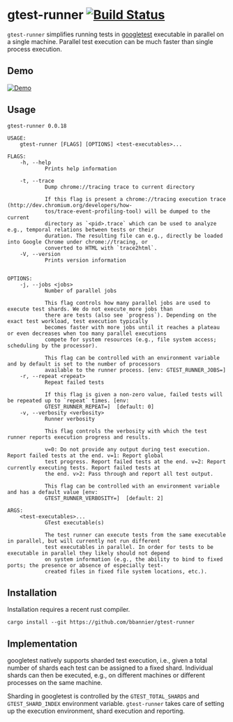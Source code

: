 gtest-runner [![Build Status](https://travis-ci.org/bbannier/gtest-runner.svg?branch=master)](https://travis-ci.org/bbannier/gtest-runner)
============

`gtest-runner` simplifies running tests in
[googletest](https://github.com/googletest) executable in parallel on a single
machine. Parallel test execution can be much faster than single process
execution.


Demo
----

[![Demo](https://asciinema.org/a/9hAXBKslEDXl55K3C3Yx22VNh.png)](https://asciinema.org/a/9hAXBKslEDXl55K3C3Yx22VNh)


Usage
-----


```
gtest-runner 0.0.18

USAGE:
    gtest-runner [FLAGS] [OPTIONS] <test-executables>...

FLAGS:
    -h, --help
            Prints help information

    -t, --trace
            Dump chrome://tracing trace to current directory

            If this flag is present a chrome://tracing execution trace (http://dev.chromium.org/developers/how-
            tos/trace-event-profiling-tool) will be dumped to the current
            directory as `<pid>.trace` which can be used to analyze e.g., temporal relations between tests or their
            duration. The resulting file can e.g., directly be loaded into Google Chrome under chrome://tracing, or
            converted to HTML with `trace2html`.
    -V, --version
            Prints version information


OPTIONS:
    -j, --jobs <jobs>
            Number of parallel jobs

            This flag controls how many parallel jobs are used to execute test shards. We do not execute more jobs than
            there are tests (also see `progress`). Depending on the exact test workload, test execution typically
            becomes faster with more jobs until it reaches a plateau or even decreases when too many parallel executions
            compete for system resources (e.g., file system access; scheduling by the processor).

            This flag can be controlled with an environment variable and by default is set to the number of processors
            available to the runner process. [env: GTEST_RUNNER_JOBS=]
    -r, --repeat <repeat>
            Repeat failed tests

            If this flag is given a non-zero value, failed tests will be repeated up to `repeat` times. [env:
            GTEST_RUNNER_REPEAT=]  [default: 0]
    -v, --verbosity <verbosity>
            Runner verbosity

            This flag controls the verbosity with which the test runner reports execution progress and results.

            v=0: Do not provide any output during test execution. Report failed tests at the end. v=1: Report global
            test progress. Report failed tests at the end. v=2: Report currently executing tests. Report failed tests at
            the end. v>2: Pass through and report all test output.

            This flag can be controlled with an environment variable and has a default value [env:
            GTEST_RUNNER_VERBOSITY=]  [default: 2]

ARGS:
    <test-executables>...
            GTest executable(s)

            The test runner can execute tests from the same executable in parallel, but will currently not run different
            test executables in parallel. In order for tests to be executable in parallel they likely should not depend
            on system information (e.g., the ability to bind to fixed ports; the presence or absence of especially test-
            created files in fixed file system locations, etc.).
```

Installation
------------

Installation requires a recent rust compiler.

    cargo install --git https://github.com/bbannier/gtest-runner


Implementation
--------------

googletest natively supports sharded test execution, i.e., given a total number
of shards each test can be assigned to a fixed shard. Individual shards can
then be executed, e.g., on different machines or different processes on the
same machine.

Sharding in googletest is controlled by the `GTEST_TOTAL_SHARDS` and
`GTEST_SHARD_INDEX` environment variable. `gtest-runner` takes care of setting
up the execution environment, shard execution and reporting.
